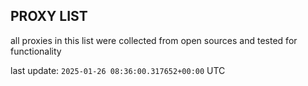 ## PROXY LIST

all proxies in this list were collected from open sources and tested for functionality

last update: `2025-01-26 08:36:00.317652+00:00` UTC